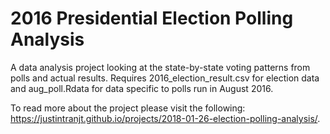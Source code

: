 # 2016 Presidential Election Polling Analysis
A data analysis project looking at the state-by-state voting patterns from polls and actual results. 
Requires 2016_election_result.csv for election data and aug_poll.Rdata for data specific to polls run in August 2016.

To read more about the project please visit the following: https://justintranjt.github.io/projects/2018-01-26-election-polling-analysis/.
